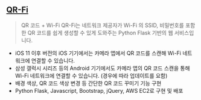 ## [QR-Fi](http://3.35.218.204:5000)
>QR 코드 + Wi-Fi
>QR-Fi는 네트워크 제공자가 Wi-Fi 의 SSID, 비밀번호를 포함한 QR 코드를 
>쉽게 생성할 수 있게 도와주는 Python Flask 기반의 웹 서비스입니다.  
- iOS 11 이후 버전의 iOS 기기에서는 카메라 앱에서 QR 코드를 스캔해 Wi-Fi 네트워크에 연결할 수 있습니다.
- 삼성 갤럭시 시리즈 등의 Android 기기에서도 카메라 앱의 QR 코드 스캔을 통해 Wi-Fi 네트워크에 연결할 수 있습니다. (경우에 따라 업데이트를 요함)
- 배경 색상, QR 코드 색상 변경 등 간단한 QR 코드 꾸미기 기능 구현
- Python Flask, Javascript, Bootstrap, jQuery, AWS EC2로 구현 및 배포
